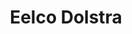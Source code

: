 ---
avatar: /images/people/eelco-dolstra.jpg
avatar_small: /images/people/eelco-dolstra_small.jpg
bio: Eelco Dolstra started the Nix project as a PhD student at Utrecht University.
  He currently works at Determinate Systems.  In 2003, Eelco Dolstra started Nix as
  a research project. Dolstra says that the purpose of the project was to achieve
  a system for correct software deployment. Previously was a PhD student and postdoc
  in the Center for Software Technology at Utrecht University, a postdoc at the Software
  Engineering Research Group in the Department of Software Technology, Delft University
  of Technology, and a computer scientist at LogicBlox.
homepage: https://edolstra.github.io/
instagram: null
linkedin: null
title: Eelco Dolstra
twitter: null
type: guest
username: eelco-dolstra
youtube: null
---